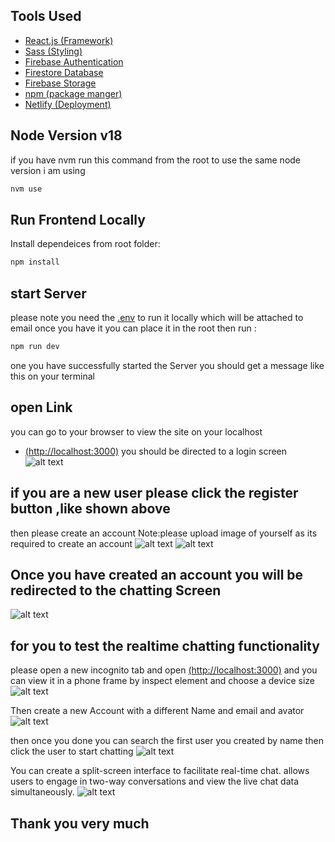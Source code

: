 ## Tools Used 
- [React.js (Framework)](https://create-react-app.dev/)
-  [Sass (Styling)](https://sass-lang.com/)
-  [Firebase Authentication](https://firebase.google.com/docs/auth/web/start)
  -  [Firestore Database](https://firebase.google.com/docs/firestore)
-  [Firebase  Storage](https://firebase.google.com/docs/storage)
-   [npm (package manger)](https://www.npmjs.com/)
-   [Netlify (Deployment)](https://yarnpkg.com/)

## Node Version v18
if you have nvm run this command from the root to use the same node version i am using 
```bash
nvm use 
```

## Run Frontend Locally
Install dependeices from root folder:

```bash
npm install 
```
## start Server 
please note you need the [.env](https://yarnpkg.com/) to run it locally which will be attached to email once you have it you can place it in the root then run : 

```bash
npm run dev
``` 
one you have successfully started the Server you should get a message like this on your terminal 
## open Link
you can go to  your browser to view the site on your localhost
-   [(http://localhost:3000)](http://localhost:3000) 
you should be directed to a login screen 
![alt text](/public//Readme-Images//5.png)
## if you are a new user please click the register button ,like shown above
then please create an account Note:please upload image of yourself as its required to create an account 
 ![alt text](/public//Readme-Images//6.png)
  ![alt text](/public//Readme-Images//6.png)
## Once you have created an account you will be redirected to the chatting Screen
  ![alt text](/public//Readme-Images//8.png)
  ## for you to test the realtime chatting functionality 

  please open a new incognito tab and open [(http://localhost:3000)](http://localhost:3000)   and you can view it in a phone frame by inspect element and choose a device size
  ![alt text](/public//Readme-Images//9.png)

  Then create a new Account with a different Name and email and avator
   ![alt text](/public//Readme-Images//10.png)

   then once you done you can search the first user you created by  name  then click the user to start chatting 
   ![alt text](/public//Readme-Images//11.png)

You can create a split-screen interface to facilitate real-time chat.  allows users to engage in two-way conversations and view the live chat data simultaneously.
    ![alt text](/public//Readme-Images//12.png)
## Thank you very much




 
